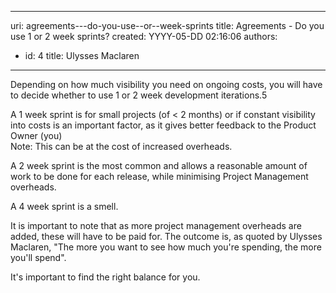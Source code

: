 

---
uri: agreements---do-you-use--or--week-sprints
title: Agreements - Do you use 1 or 2 week sprints?
created: YYYY-05-DD 02:16:06
authors:
  - id: 4
    title: Ulysses Maclaren
---




<span class='intro'> Depending on how much visibility you need on ongoing costs, you will have to decide whether to use 1 or 2 week development iterations.5 </span>

<p>​A 1 week sprint is for small projects (of &lt; 2 months) or if constant visibility into costs is an important factor, as it gives better feedback to the Product Owner (you)<br>Note&#58; This can be at the cost of increased overheads.</p>
<p>A 2 week sprint is the most common and allows a reasonable amount of work to be done for each release, while minimising Project Management overheads. </p>
<p>A 4 week sprint is a smell.</p>
<p>It is important to note that as more project management overheads are added, these will have to be paid for. The outcome is, as quoted by Ulysses Maclaren,&#160;&quot;The more you want to see how much you're spending, the more you'll spend&quot;. </p>
<p>It's important to find the right balance for you.<br></p>


